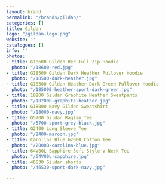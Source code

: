 ```yaml
---
layout: brand
permalink: "/brands/gildan/"
categories: []
title: Gildan
logo: "/gildan-logo.png"
website: ''
catalogues: []
info: ''
photos:
- title: G18600 Gildan Red Full Zip Hoodie
  photo: "/18600-red.jpg"
- title: G18500 Gildan Dark Heather Pullover Hoodie
  photo: "/18500-dark-heather.jpg"
- title: G18500 Gildan Heather Dark Green Pullover Hoodie
  photo: "/18500B-heather-sport-dark-green.jpg"
- title: 18200 Gildan Graphite Heather Sweatpants
  photo: "/18200B-graphite-heather.jpg"
- title: G18000 Navy Gildan Sweatshirt
  photo: "/18000-navy.jpg"
- title: G5700 Gildan Raglan Tee
  photo: "/5700-sport-grey-black.jpg"
- title: G2400 Long Sleeve Tee
  photo: "/2400-maroon.jpg"
- title: Carolina Blue G2000 Cotton Tee
  photo: "/2000B-carolina-blue.jpg"
- title: 64V00L Sapphire Soft Style V-Neck Tee
  photo: "/64V00L-sapphire.jpg"
- title: 46S30 Gildan shorts
  photo: "/46S30-sport-dark-navy.jpg"

---
```

